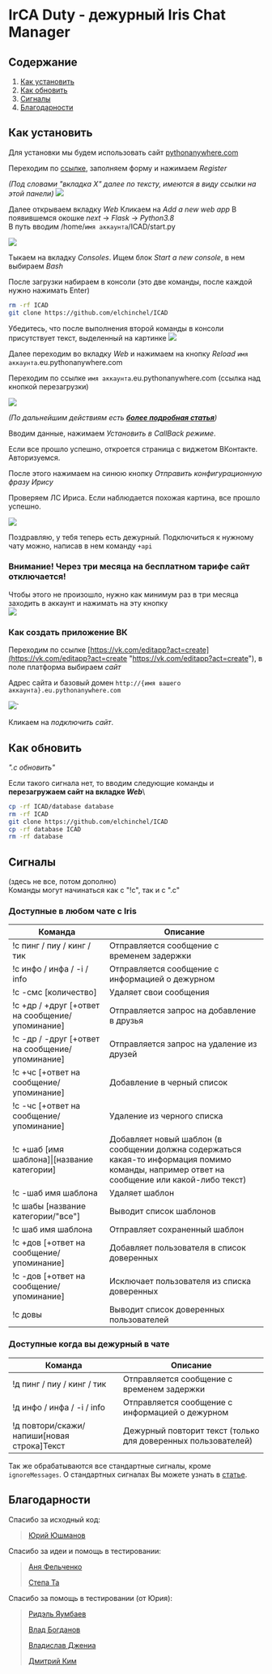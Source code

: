 # IrCA Duty - дежурный Iris Chat Manager

## Содержание
1. [Как установить](https://github.com/Elchinchel/IDM-SC-mod#Как-установить)
2. [Как обновить](https://github.com/Elchinchel/IDM-SC-mod#Как-обновить)
3. [Сигналы](https://github.com/Elchinchel/IDM-SC-mod#Сигналы)
4. [Благодарности](https://github.com/Elchinchel/IDM-SC-mod#Благодарности)

## Как установить
Для установки мы будем использовать сайт [pythonanywhere.com](https://www.eu.pythonanywhere.com/)

Переходим по [ссылке](https://www.eu.pythonanywhere.com/registration/register/beginner/), заполняем форму и нажимаем *Register*

*(Под словами "вкладка X" далее по тексту, имеются в виду ссылки на этой панели)*
[![](https://sun9-35.userapi.com/GvwS8jmduczHApabBhlJyeJcAzhMLkFEE8Bqmw/_UZT_5jUQtk.jpg)](https://sun9-35.userapi.com/GvwS8jmduczHApabBhlJyeJcAzhMLkFEE8Bqmw/_UZT_5jUQtk.jpg)


Далее открываем вкладку *Web*
Кликаем на *Add a new web app*
В появившемся окошке *next*  -> *Flask* -> *Python3.8*\
В путь вводим /home/`имя аккаунта`/ICAD/start.py

[![](https://sun1-88.userapi.com/7GyijrmWOq2WKYg-RqZMsZjn_5J9FAN0yTv8hA/EzO72_mIHwc.jpg)](https://sun1-88.userapi.com/7GyijrmWOq2WKYg-RqZMsZjn_5J9FAN0yTv8hA/EzO72_mIHwc.jpg)

Тыкаем на вкладку *Consoles*. Ищем блок *Start a new console*, в нем выбираем *Bash*

После загрузки набираем в консоли
(это две команды, после каждой нужно нажимать Enter)
```bash
rm -rf ICAD
git clone https://github.com/elchinchel/ICAD
```
Убедитесь, что после выполнения второй команды в консоли присутствует текст, выделенный на картинке
[![](https://sun1-25.userapi.com/jHRFDx7NyayBffN6AKCK4_Daxu7tBDoCCFulyw/nTtDNh3aeD0.jpg)](https://sun1-25.userapi.com/jHRFDx7NyayBffN6AKCK4_Daxu7tBDoCCFulyw/nTtDNh3aeD0.jpg)


Далее переходим во вкладку *Web* и нажимаем на кнопку *Reload* `имя аккаунта`.eu.pythonanywhere.com

Переходим по ссылке `имя аккаунта`.eu.pythonanywhere.com (ссылка над кнопкой перезагрузки)

[![](https://sun9-58.userapi.com/BQNI2zd65Erkq0AU9DlMfohvqJ8id8rFZ0yx3A/UVdo0UBPYSo.jpg)](https://sun9-58.userapi.com/BQNI2zd65Erkq0AU9DlMfohvqJ8id8rFZ0yx3A/UVdo0UBPYSo.jpg)

*(По дальнейшим действиям есть **[более подробная статья](https://vk.com/@idmmod-install)**)*

Вводим данные, нажимаем *Установить в CallBack режиме*.

Если все прошло успешно, откроется страница с виджетом ВКонтакте. Авторизуемся.

После этого нажимаем на синюю кнопку *Отправить конфигурационную фразу Ирису*

Проверяем ЛС Ириса. Если наблюдается похожая картина, все прошло успешно.

[![](https://sun9-30.userapi.com/sVe1HXsLTeJJAooKetexpUA2SgzebW5x04XRPQ/IiwM_MRWBdc.jpg)](https://sun9-30.userapi.com/sVe1HXsLTeJJAooKetexpUA2SgzebW5x04XRPQ/IiwM_MRWBdc.jpg)

Поздравляю, у тебя теперь есть дежурный. Подключиться к нужному чату можно, написав в нем команду `+api`

### Внимание! Через три месяца на бесплатном тарифе сайт отключается!
Чтобы этого не произошло, нужно как минимум раз в три месяца заходить в аккаунт и нажимать на эту кнопку\
[![](https://sun9-45.userapi.com/jCRPUmhR1BziUy5dWC-9RFd6ymSU9zbNC3DgCg/AlaKKXFA_Ko.jpg)](https://sun9-45.userapi.com/jCRPUmhR1BziUy5dWC-9RFd6ymSU9zbNC3DgCg/AlaKKXFA_Ko.jpg)

### Как создать приложение ВК
Переходим по ссылке [https://vk.com/editapp?act=create](https://vk.com/editapp?act=create "https://vk.com/editapp?act=create"), в поле платформа выбираем *сайт*

Адрес сайта и базовый домен `http://{имя вашего аккаунта}.eu.pythonanywhere.com`

[![](https://sun1-83.userapi.com/g4A8pmmIpssJtHlXUqb1K6OcPOVsmePa2Wb6WA/oaGRBEOYixc.jpg)](https://sun1-83.userapi.com/g4A8pmmIpssJtHlXUqb1K6OcPOVsmePa2Wb6WA/oaGRBEOYixc.jpg)`

Кликаем на *подключить сайт*.

## Как обновить
*".c обновить"*

Если такого сигнала нет, то вводим следующие команды и 
**перезагружаем сайт на вкладке *Web***\
``` bash
cp -rf ICAD/database database
rm -rf ICAD
git clone https://github.com/elchinchel/ICAD
cp -rf database ICAD
rm -rf database
```

## Сигналы
(здесь не все, потом дополню)\
Команды могут начинаться как с "!с", так и с ".с"

### Доступные в любом чате с Iris

|Команда|Описание|
|---|---|
|!с пинг / пиу / кинг / тик |Отправляется сообщение с временем задержки|
|!с инфо / инфа / -i / info |Отправляется сообщение с информацией о дежурном|
|!с -смс [количество] |Удаляет свои сообщения|
|!с +др / +друг [+ответ на сообщение/упоминание] |Отправляется запрос на добавление в друзья|
|!с -др / -друг [+ответ на сообщение/упоминание] |Отправляется запрос на удаление из друзей|
|!с +чс [+ответ на сообщение/упоминание] |Добавление в черный список|
|!с -чс [+ответ на сообщение/упоминание] |Удаление из черного списка|
|!с +шаб [имя шаблона]&#124;[название категории] | Добавляет новый шаблон (в сообщении должна содержаться какая-то информация помимо команды, например ответ на сообщение или какой-либо текст)|
|!с -шаб имя шаблона | Удаляет шаблон |
|!с шабы [название категории/"все"] | Выводит список шаблонов |
|!с шаб имя шаблона | Отправляет сохраненный шаблон |
|!с +дов [+ответ на сообщение/упоминание] | Добавляет пользователя в список доверенных |
|!с -дов [+ответ на сообщение/упоминание] | Исключает пользователя из списка доверенных |
|!с довы | Выводит список доверенных пользователей |


### Доступные когда вы дежурный в чате
|Команда|Описание|
|---|---|
|!д пинг / пиу / кинг / тик | Отправляется сообщение с временем задержки|
|!д инфо / инфа / -i / info |Отправляется сообщение с информацией о дежурном|
|!д повтори/скажи/напиши[новая строка]Текст| Дежурный повторит текст (только для доверенных пользователей) |

Так же обрабатываются все стандартные сигналы, кроме `ignoreMessages`. О стандартных сигналах Вы можете узнать в [статье](https://vk.com/@iris_cm-api2).


## Благодарности

Спасибо за исходный код:

>[Юрий Юшманов](https://vk.com/llordrall)


Спасибо за идеи и помощь в тестировании:

>[Аня Фельченко](https://vk.com/id324036713)
>
>[Степа Та](https://vk.com/st_ta)


Спасибо за помощь в тестировании (от Юрия):

>[Ридэль Яумбаев](https://vk.com/ss_20)
>
>[Влад Богданов](https://vk.com/gamtz)
>
>[Владислав Джениа](https://vk.com/klubnishhhka)
>
>[Дмитрий Ким](https://vk.com/iris_wolf)
